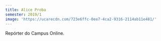 ```yaml
---
title: Alice Proba
semester: 2019/1
image: 'https://ucarecdn.com/723e6ffc-0ee7-4ca2-9316-2114ab11e481/'
---
```

Repórter do Campus Online.
